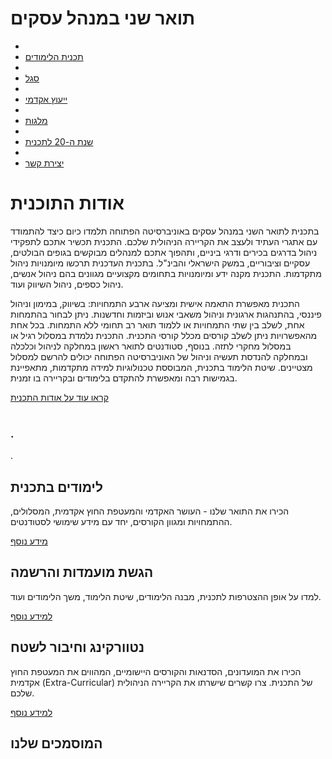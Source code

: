 # **תואר שני במנהל עסקים**

*   
* [תכנית הלימודים](https://academic.openu.ac.il/economics/mba/program/m04.aspx)  
*   
* [סגל](https://academic.openu.ac.il/economics/mba/pages/staff.aspx)  
*   
* [ייעוץ אקדמי](https://academic.openu.ac.il/economics/mba/Pages/counseling.aspx)  
*   
* [מלגות](https://academic.openu.ac.il/economics/mba/pages/scholarships.aspx)  
*   
* [שנת ה-20 לתכנית](https://academic.openu.ac.il/Economics/mba/Pages/MBA_20.aspx)  
*   
* [יצירת קשר](https://academic.openu.ac.il/economics/mba/Pages/contact.aspx)

# ​אודות התוכנית 

בתכנית לתואר השני במנהל עסקים באוניברסיטה הפתוחה תלמדו כיום כיצד להתמודד עם אתגרי העתיד ולעצב את הקריירה הניהולית שלכם. התכנית תכשיר אתכם לתפקידי ניהול בדרגים בכירים ודרגי ביניים, ותהפוך אתכם למנהלים מבוקשים בגופים הבולטים, עסקיים וציבוריים, במשק הישראלי והבינ"ל. בתכנית העדכנית תרכשו מיומנויות ניהול מתקדמות. התכנית מקנה ידע ומיומנויות בתחומים מקצועיים מגוונים בהם ניהול אנשים, ניהול כספים, ניהול השיווק ועוד.

התכנית מאפשרת התאמה אישית ומציעה ארבע התמחויות: בשיווק, במימון וניהול פיננסי, בהתנהגות ארגונית וניהול משאבי אנוש וביזמות וחדשנות. ניתן לבחור בהתמחות אחת, לשלב בין שתי התמחויות או ללמוד תואר רב תחומי ללא התמחות. בכל אחת מהאפשרויות ניתן לשלב קורסים מכלל קורסי התכנית. התכנית נלמדת במסלול רגיל או במסלול מחקרי לתזה. בנוסף, סטודנטים לתואר ראשון במחלקה לניהול וכלכלה ובמחלקה להנדסת תעשיה וניהול של האוניברסיטה הפתוחה יכולים להרשם למסלול מצטיינים. שיטת הלימוד בתכנית, המבוססת טכנולוגיות למידה מתקדמות, מתאפיינת בגמישות רבה ומאפשרת להתקדם בלימודים ובקריירה בו זמנית.

[קראו עוד על אודות התכנית​​​](https://academic.openu.ac.il/economics/mba/Pages/about.aspx)  
​

### .

.

## לימודים בתכנית

הכירו את התואר שלנו \- העושר האקדמי והמעטפת החוץ אקדמית, המסלולים, ההתמחויות ומגוון הקורסים, יחד עם מידע שימושי לסטודנטים.

[מידע נוסף](https://academic.openu.ac.il/Economics/mba/Pages/MBA_program.aspx)

## הגשת מועמדות והרשמה

למדו על אופן ההצטרפות לתכנית, מבנה הלימודים, שיטת הלימוד, משך הלימודים ועוד.

[למידע נוסף](https://academic.openu.ac.il/Economics/mba/Pages/mba_registration.aspx) 

## נטוורקינג וחיבור לשטח

הכירו את המועדונים, הסדנאות והקורסים היישומיים, המהווים את המעטפת החוץ אקדמית (Extra-Curricular) של התכנית. צרו קשרים שישרתו את הקריירה הניהולית שלכם.

[למידע נוסף](https://academic.openu.ac.il/Economics/mba/Pages/connection_networking.aspx)

## המוסמכים שלנו

